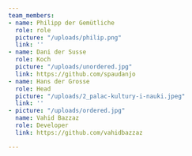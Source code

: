 ```yaml
---
team_members:
- name: Philipp der Gemütliche
  role: role
  picture: "/uploads/philip.png"
  link: ''
- name: Dani der Susse
  role: Koch
  picture: "/uploads/unordered.jpg"
  link: https://github.com/spaudanjo
- name: Hans der Grosse
  role: Head
  picture: "/uploads/2_palac-kultury-i-nauki.jpeg"
  link: ''
- picture: "/uploads/ordered.jpg"
  name: Vahid Bazzaz
  role: Developer
  link: https://github.com/vahidbazzaz

---
```

